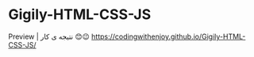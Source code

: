 # Gigily-HTML-CSS-JS

Preview | نتیجه ی کار 😊😉
https://codingwithenjoy.github.io/Gigily-HTML-CSS-JS/
